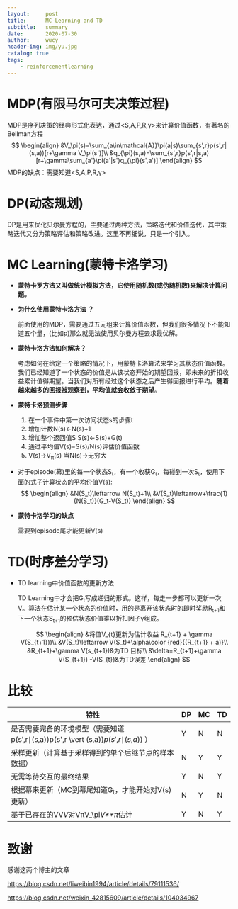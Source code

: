 ```yaml
---
layout:     post
title:      MC-Learning and TD
subtitle:   summary
date:       2020-07-30
author:     wucy
header-img: img/yu.jpg
catalog: true
tags:
    - reinforcementlearning
---
```


# MDP(有限马尔可夫决策过程)

MDP是序列决策的经典形式化表达，通过<S,A,P,R,&gamma;>来计算价值函数，有著名的Bellman方程
$$
\begin{align}
&V_\pi(s)=\sum_{a\in\mathcal{A}}\pi(a|s)\sum_{s',r}p(s',r|(s,a))[r+\gamma V_\pi(s')]\\
&q_{\pi}(s,a)=\sum_{s',r}p(s',r|s,a)[r+\gamma\sum_{a'}\pi(a'|s')q_{\pi}(s',a')]
\end{align}
$$
MDP的缺点：需要知道<S,A,P,R,&gamma;>

# DP(动态规划)

DP是用来优化贝尔曼方程的，主要通过两种方法，策略迭代和价值迭代，其中策略迭代又分为策略评估和策略改进。这里不再细说，只是一个引入。

# MC Learning(蒙特卡洛学习)

* **蒙特卡罗方法又叫做统计模拟方法，它使用随机数(或伪随机数)来解决计算问题。**

* **为什么使用蒙特卡洛方法 ？**

  前面使用的MDP，需要通过五元组来计算价值函数，但我们很多情况下不能知道五个量，(比如p)那么就无法使用贝尔曼方程去求最优解。

* **蒙特卡洛方法如何解决？**

  考虑如何在给定一个策略的情况下，用蒙特卡洛算法来学习其状态价值函数。我们已经知道了一个状态的价值是从该状态开始的期望回报，即未来的折扣收益累计值得期望。当我们对所有经过这个状态之后产生得回报进行平均。**随着越来越多的回报被观察到，平均值就会收敛于期望**。

* **蒙特卡洛预测步骤**

  1. 在一个事件中第一次访问状态s的步骤t
  2. 增加计数N(s)&leftarrow;N(s)+1
  3. 增加整个返回值S S(s)&leftarrow;S(s)+G(t)
  4. 通过平均值V(s)=S(s)/N(s)评估价值函数
  5. V(s)&rightarrow;V<sub>&pi;</sub>(s) 当N(s)&rightarrow;无穷大

* 对于episode(幕)里的每一个状态S<sub>t</sub>，有一个收获G<sub>t</sub>，每碰到一次S<sub>t</sub>，使用下面的式子计算状态的平均价值V(s):
  $$
  \begin{align}
  &N(S_t)\leftarrow N(S_t)+1\\
  &V(S_t)\leftarrow+\frac{1}{N(S_t)}(G_t-V(S_t))
  \end{align}
  $$
  
* **蒙特卡洛学习的缺点**

  需要到episode尾才能更新V(s)

  

# TD(时序差分学习)

* TD learning中价值函数的更新方法

  TD Learning中才会把G<sub>t</sub>写成递归的形式。这样，每走一步都可以更新一次V。算法在估计某一个状态的价值时，用的是离开该状态时的即时奖励R<sub>t+1</sub>和下一个状态S<sub>t+1</sub>的预估状态价值乘以折扣因子&gamma;组成。

  
  $$
  \begin{align}
  &将值V_{t}更新为估计收益 R_{t+1} + \gamma V(S_{t+1}))\\
  &V(S_t)\leftarrow V(S_t)+\alpha\color {red}{(R_{t+1} + a)}\\
  &R_{t+1}+\gamma V(s_{t+1})&为TD 目标\\
  &\delta=R_{t+1}+\gamma V(S_{t+1}) -V(S_{t})&为TD误差
  \end{align}
  $$

# 比较

| 特性                                                         | DP   | MC   | TD   |
| ------------------------------------------------------------ | ---- | ---- | ---- |
| 是否需要完备的环境模型（需要知道 p(s′,r∣(s,a))p(s',r \vert (s,a))*p*(*s*′,*r*∣(*s*,*a*)) ） | Y    | N    | N    |
| 采样更新（计算基于采样得到的单个后继节点的样本数据）         | N    | Y    | Y    |
| 无需等待交互的最终结果                                       | Y    | N    | Y    |
| 根据幕来更新（MC到幕尾知道G<sub>t</sub>，才能开始对V(s)更新） | N    | Y    | N    |
| 基于已存在的VV*V*对VπV_\pi*V**π*估计                         | Y    | N    | Y    |

# 致谢

感谢这两个博主的文章

https://blog.csdn.net/liweibin1994/article/details/79111536/

https://blog.csdn.net/weixin_42815609/article/details/104034967

